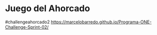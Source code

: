 # Juego del Ahorcado
#challengeahorcado2
https://marcelobarredo.github.io/Programa-ONE-Challenge-Sprint-02/

